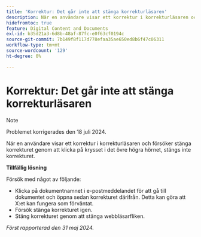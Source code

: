 ```yaml
---
title: 'Korrektur: Det går inte att stänga korrekturläsaren'
description: När en användare visar ett korrektur i korrekturläsaren och försöker stänga korrekturet genom att klicka på krysset i det övre högra hörnet, stängs inte korrekturet. Det finns en lösning.
hidefromtoc: true
feature: Digital Content and Documents
exl-id: b35d21a3-6d8b-48af-87fc-e0f63cf0194c
source-git-commit: 7b149f8f117d778efaa35ae650ed8b6f47c06311
workflow-type: tm+mt
source-wordcount: '129'
ht-degree: 0%

---
```


# Korrektur: Det går inte att stänga korrekturläsaren

>[!NOTE]
>
>Problemet korrigerades den 18 juli 2024.

När en användare visar ett korrektur i korrekturläsaren och försöker stänga korrekturet genom att klicka på krysset i det övre högra hörnet, stängs inte korrekturet.

**Tillfällig lösning**

Försök med något av följande:

* Klicka på dokumentnamnet i e-postmeddelandet för att gå till dokumentet och öppna sedan korrekturet därifrån. Detta kan göra att X:et kan fungera som förväntat.
* Försök stänga korrekturet igen.
* Stäng korrekturet genom att stänga webbläsarfliken.

_Först rapporterad den 31 maj 2024._

